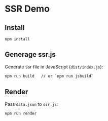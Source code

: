 # SSR Demo

## Install

```
npm install
```

## Generage ssr.js

Generate ssr file in JavaScript (`dist/index.js`):

```bash
npm run build   // or `npm run jsbuild`
```

## Render

Pass `data.json` to `ssr.js`:

```bash
npm run render
```
